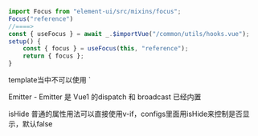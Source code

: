 ```js
import Focus from "element-ui/src/mixins/focus";
Focus("reference")
//====>
const { useFocus } = await _.$importVue("/common/utils/hooks.vue");
setup() {
    const { focus } = useFocus(this, "reference");
    return { focus };
}
```

template当中不可以使用 `

Emitter - Emitter 是 Vue1 的dispatch 和 broadcast 已经内置

isHide 普通的属性用法可以直接使用v-if，configs里面用isHide来控制是否显示，默认false
